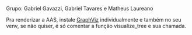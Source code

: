 Grupo: Gabriel Gavazzi, Gabriel Tavares e Matheus Laureano

Pra renderizar a AAS, instale [GraphViz](https://graphviz.org/download/) individualmente e também no seu venv, se não quiser, é só comentar a função visualize_tree e sua chamada.

